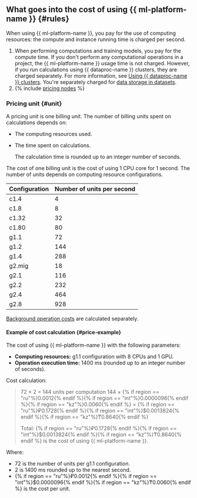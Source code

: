## What goes into the cost of using {{ ml-platform-name }} {#rules}

When using {{ ml-platform-name }}, you pay for the use of computing resources: the compute and instance running time is charged per second.
1. When performing computations and training models, you pay for the compute time. If you don't perform any computational operations in a project, the {{ ml-platform-name }} usage time is not charged. However, if you run calculations using {{ dataproc-name }} clusters, they are charged separately. For more information, see [Using {{ dataproc-name }} clusters](#data-proc). You're separately charged for [data storage in datasets](#storage).
1. {% include [pricing nodes](../../../_includes/datasphere/nodes-pricing-warn.md) %}

### Pricing unit {#unit}

A pricing unit is one billing unit. The number of billing units spent on calculations depends on:
* The computing resources used.
* The time spent on calculations.

   The calculation time is rounded up to an integer number of seconds.

The cost of one billing unit is the cost of using 1 CPU core for 1 second. The number of units depends on computing resource configurations.

| Configuration | Number of units per second |
|--------------|-----------------------------|
| c1.4 | 4 |
| c1.8 | 8 |
| c1.32 | 32 |
| c1.80 | 80 |
| g1.1 | 72 |
| g1.2 | 144 |
| g1.4 | 288 |
| g2.mig | 18 |
| g2.1 | 116 |
| g2.2 | 232 |
| g2.4 | 464 |
| g2.8 | 928 |

[Background operation costs](#async) are calculated separately.

#### Example of cost calculation {#price-example}

The cost of using {{ ml-platform-name }} with the following parameters:

* **Computing resources:** g1.1 configuration with 8 CPUs and 1 GPU.
* **Operation execution time:** 1400 ms (rounded up to an integer number of seconds).

Cost calculation:

> 72 × 2 = 144 units per computation
> 144 × {% if region == "ru"%}0.0012{% endif %}{% if region == "int"%}0.0000096{% endif %}{% if region == "kz"%}0.0060{% endif %} = {% if region == "ru"%}₽0.1728{% endif %}{% if region == "int"%}$0.0013824{% endif %}{% if region == "kz"%}₸0.8640{% endif %}
>
> Total: {% if region == "ru"%}₽0.1728{% endif %}{% if region == "int"%}$0.0013824{% endif %}{% if region == "kz"%}₸0.8640{% endif %} is the cost of using {{ ml-platform-name }}.

Where:
* 72 is the number of units per g1.1 configuration.
* 2 is 1400 ms rounded up to the nearest second.
* {% if region == "ru"%}₽0.0012{% endif %}{% if region == "int"%}$0.0000096{% endif %}{% if region == "kz"%}₸0.0060{% endif %} is the cost per unit.